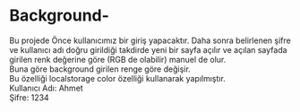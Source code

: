 # Background-
Bu projede Önce kullanıcımız bir giriş yapacaktır. Daha sonra belirlenen şifre ve kullanıcı adı doğru girildiği takdirde yeni bir sayfa açılır ve açılan sayfada 
girilen renk değerine göre (RGB de olabilir) manuel de olur. <br> Buna göre background girilen renge göre değişir. <br> Bu özelliği localstorage color özelliği kullanarak yapılmıştır. <br>
Kullanıcı Adı: Ahmet <br>
Şifre: 1234
